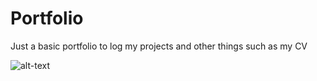 # Portfolio
Just a basic portfolio to log my projects and other things such as my CV


![alt-text](https://c.tenor.com/Py3PtpNEJJ0AAAAd/cat-lurking.gif)
